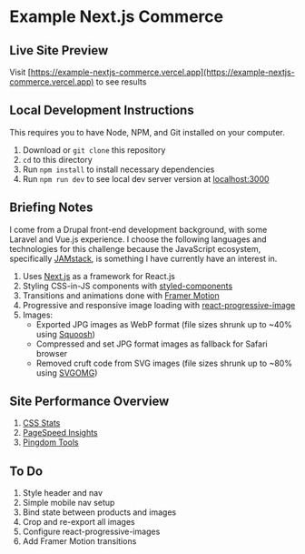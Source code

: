 # Example Next.js Commerce

## Live Site Preview

Visit [https://example-nextjs-commerce.vercel.app](https://example-nextjs-commerce.vercel.app) to see results

## Local Development Instructions

This requires you to have Node, NPM, and Git installed on your computer.

1. Download or `git clone` this repository
2. `cd` to this directory
3. Run `npm install` to install necessary dependencies
4. Run `npm run dev` to see local dev server version at [localhost:3000](http://localhost:3000)

## Briefing Notes

I come from a Drupal front-end development background, with some Laravel and Vue.js experience. I choose the following languages and technologies for this challenge because the JavaScript ecosystem, specifically [JAMstack](https://jamstack.org), is something I have currently have an interest in.

1. Uses [Next.js](https://github.com/vercel/next.js) as a framework for React.js
2. Styling CSS-in-JS components with [styled-components](https://github.com/styled-components/styled-components)
3. Transitions and animations done with [Framer Motion](https://github.com/framer/motion)
4. Progressive and responsive image loading with [react-progressive-image](https://github.com/FormidableLabs/react-progressive-image)
5. Images:
   - Exported JPG images as WebP format (file sizes shrunk up to ~40% using [Squoosh](https://squoosh.app))
   - Compressed and set JPG format images as fallback for Safari browser
   - Removed cruft code from SVG images (file sizes shrunk up to ~80% using [SVGOMG](https://jakearchibald.github.io/svgomg/))

## Site Performance Overview

1. [CSS Stats](https://cssstats.com/stats?url=https%3A%2F%2Fexample-nextjs-commerce.vercel.app)
2. [PageSpeed Insights](https://developers.google.com/speed/pagespeed/insights/?url=https%3A%2F%2Fexample-nextjs-commerce.vercel.app&tab=desktop)
3. [Pingdom Tools](https://tools.pingdom.com/#5cec4379bec00000)

## To Do

1. Style header and nav
2. Simple mobile nav setup
3. Bind state between products and images
4. Crop and re-export all images
5. Configure react-progressive-images
6. Add Framer Motion transitions
